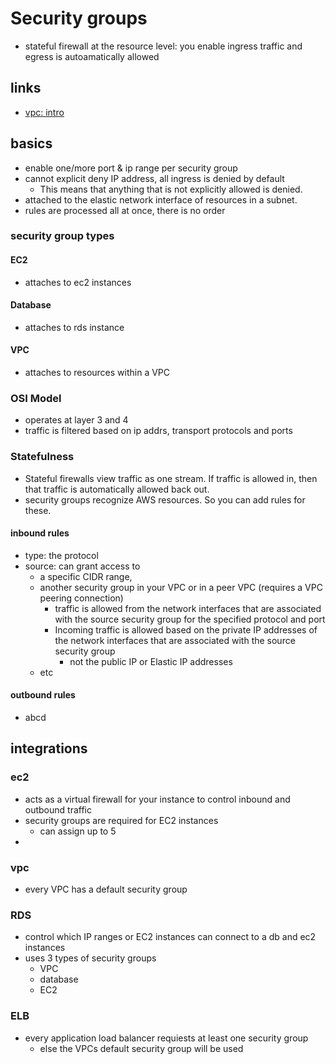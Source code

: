 # Security groups

- stateful firewall at the resource level: you enable ingress traffic and egress is autoamatically allowed

## links

- [vpc: intro](https://docs.aws.amazon.com/vpc/latest/userguide/VPC_SecurityGroups.html)

## basics

- enable one/more port & ip range per security group
- cannot explicit deny IP address, all ingress is denied by default
  - This means that anything that is not explicitly allowed is denied.
- attached to the elastic network interface of resources in a subnet.
- rules are processed all at once, there is no order

### security group types

#### EC2

- attaches to ec2 instances

#### Database

- attaches to rds instance

#### VPC

- attaches to resources within a VPC

### OSI Model

- operates at layer 3 and 4
- traffic is filtered based on ip addrs, transport protocols and ports

### Statefulness

- Stateful firewalls view traffic as one stream. If traffic is allowed in, then that traffic is automatically allowed back out.
- security groups recognize AWS resources. So you can add rules for these.

#### inbound rules

- type: the protocol
- source: can grant access to
  - a specific CIDR range,
  - another security group in your VPC or in a peer VPC (requires a VPC peering connection)
    - traffic is allowed from the network interfaces that are associated with the source security group for the specified protocol and port
    - Incoming traffic is allowed based on the private IP addresses of the network interfaces that are associated with the source security group
      - not the public IP or Elastic IP addresses
  - etc

#### outbound rules

- abcd

## integrations

### ec2

- acts as a virtual firewall for your instance to control inbound and outbound traffic
- security groups are required for EC2 instances
  - can assign up to 5
-

### vpc

- every VPC has a default security group

### RDS

- control which IP ranges or EC2 instances can connect to a db and ec2 instances
- uses 3 types of security groups
  - VPC
  - database
  - EC2

### ELB

- every application load balancer requiests at least one security group
  - else the VPCs default security group will be used
